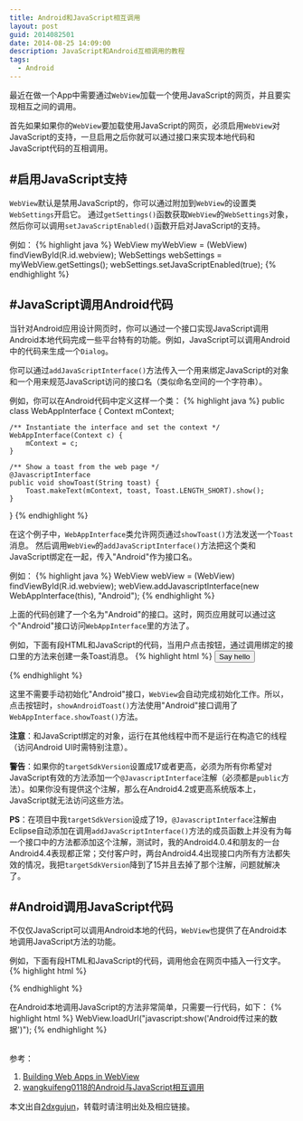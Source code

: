 ```yaml
---
title: Android和JavaScript相互调用
layout: post
guid: 2014082501
date: 2014-08-25 14:09:00
description: JavaScript和Android互相调用的教程
tags:
  - Android
---
```


最近在做一个App中需要通过`WebView`加载一个使用JavaScript的网页，并且要实现相互之间的调用。

首先如果如果你的`WebView`要加载使用JavaScript的网页，必须启用`WebView`对JavaScript的支持，一旦启用之后你就可以通过接口来实现本地代码和JavaScript代码的互相调用。

#启用JavaScript支持
---
`WebView`默认是禁用JavaScript的，你可以通过附加到`WebView`的设置类`WebSettings`开启它。
通过`getSettings()`函数获取`WebView`的`WebSettings`对象，然后你可以调用`setJavaScriptEnabled()`函数开启对JavaScript的支持。

例如：
{% highlight java %}
WebView myWebView = (WebView) findViewById(R.id.webview);
WebSettings webSettings = myWebView.getSettings();
webSettings.setJavaScriptEnabled(true);
{% endhighlight %}

#JavaScript调用Android代码
---
当针对Android应用设计网页时，你可以通过一个接口实现JavaScript调用Android本地代码完成一些平台特有的功能。例如，JavaScript可以调用Android中的代码来生成一个`Dialog`。

你可以通过`addJavaScriptInterface()`方法传入一个用来绑定JavaScript的对象和一个用来规范JavaScript访问的接口名（类似命名空间的一个字符串）。

例如，你可以在Android代码中定义这样一个类：
{% highlight java %}
public class WebAppInterface {
	Context mContext;

	/** Instantiate the interface and set the context */
	WebAppInterface(Context c) {
		mContext = c;
	}

	/** Show a toast from the web page */
	@JavascriptInterface
	public void showToast(String toast) {
		Toast.makeText(mContext, toast, Toast.LENGTH_SHORT).show();
	}
}
{% endhighlight %}

在这个例子中，`WebAppInterface`类允许网页通过`showToast()`方法发送一个`Toast`消息。
然后调用`WebView`的`addJavaScriptInterface()`方法把这个类和JavaScript绑定在一起，传入"Android"作为接口名。

例如：
{% highlight java %}
WebView webView = (WebView) findViewById(R.id.webview);
webView.addJavascriptInterface(new WebAppInterface(this), "Android");
{% endhighlight %}

上面的代码创建了一个名为"Android"的接口。这时，网页应用就可以通过这个"Android"接口访问`WebAppInterface`里的方法了。

例如，下面有段HTML和JavaScript的代码，当用户点击按钮，通过调用绑定的接口里的方法来创建一条Toast消息。
{% highlight html %}
<input type="button" value="Say hello" onClick="showAndroidToast('Hello Android!')" />

<script type="text/javascript">
    function showAndroidToast(toast) {
        Android.showToast(toast);
    }
</script>
{% endhighlight %}

这里不需要手动初始化"Android"接口，`WebView`会自动完成初始化工作。所以，点击按钮时，`showAndroidToast()`方法使用"Android"接口调用了`WebAppInterface.showToast()`方法。

__注意__：和JavaScript绑定的对象，运行在其他线程中而不是运行在构造它的线程（访问Android UI时需特别注意）。

__警告__：如果你的`targetSdkVersion`设置成17或者更高，必须为所有你希望对JavaScript有效的方法添加一个`@JavascriptInterface`注解（必须都是`public`方法）。如果你没有提供这个注解，那么在Android4.2或更高系统版本上，JavaScript就无法访问这些方法。

__PS__：在项目中我`targetSdkVersion`设成了19，`@JavascriptInterface`注解由Eclipse自动添加在调用`addJavaScriptInterface()`方法的成员函数上并没有为每一个接口中的方法都添加这个注解，测试时，我的Android4.0.4和朋友的一台Android4.4表现都正常；交付客户时，两台Android4.4出现接口内所有方法都失效的情况，我把`targetSdkVersion`降到了15并且去掉了那个注解，问题就解决了。

#Android调用JavaScript代码
---
不仅仅JavaScript可以调用Android本地的代码，`WebView`也提供了在Android本地调用JavaScript方法的功能。

例如，下面有段HTML和JavaScript的代码，调用他会在网页中插入一行文字。
{% highlight html %}
<script type="text/javascript">  
    function show(content){  
        document.getElementById("content").innerHTML=  
            "这是我的JavaScript调用，这是：" + content;  
    }
</script>  
{% endhighlight %}

在Android本地调用JavaScript的方法非常简单，只需要一行代码，如下：
{% highlight html %}
WebView.loadUrl("javascript:show('Android传过来的数据')");
{% endhighlight %}

<br/>
参考：

1. [Building Web Apps in WebView](https://developer.android.com/guide/webapps/webview.html#UsingJavaScript)
2. [wangkuifeng0118的Android与JavaScript相互调用](http://blog.csdn.net/wangkuifeng0118/article/details/7032247)

本文出自[2dxgujun](http://github.com/2dxgujun)，转载时请注明出处及相应链接。